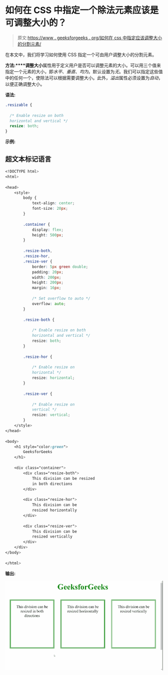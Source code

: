 # 如何在 CSS 中指定一个除法元素应该是可调整大小的？

> 原文:[https://www . geeksforgeeks . org/如何在 css 中指定应该调整大小的分割元素/](https://www.geeksforgeeks.org/how-to-specify-a-division-element-should-be-resizable-in-css/)

在本文中，我们将学习如何使用 CSS 指定一个可由用户调整大小的分割元素。

**方法:****调整大小**属性用于定义用户是否可以调整元素的大小。可以用三个值来指定一个元素的大小，即*水平*、*垂直*、*均为*。默认设置为*无*。我们可以指定这些值中的任何一个，使除法可以根据需要调整大小。此外，*溢出*属性必须设置为*自动*，以便正确调整大小。

**语法:**

```css
.resizable {

  /* Enable resize on both 
  horizontal and vertical */
  resize: both;
}
```

**示例:**

## 超文本标记语言

```css
<!DOCTYPE html>
<html>

<head>
    <style>
        body {
            text-align: center;
            font-size: 20px;
        }

        .container {
            display: flex;
            height: 500px;
        }

        .resize-both,
        .resize-hor,
        .resize-ver {
            border: 5px green double;
            padding: 20px;
            width: 200px;
            height: 200px;
            margin: 16px;

            /* Set overflow to auto */
            overflow: auto;
        }

        .resize-both {

            /* Enable resize on both
            horizontal and vertical */
            resize: both;
        }

        .resize-hor {

            /* Enable resize on
            horizontal */
            resize: horizontal;
        }

        .resize-ver {

            /* Enable resize on
            vertical */
            resize: vertical;
        }
    </style>
</head>

<body>
    <h1 style="color:green">
        GeeksforGeeks
    </h1>

    <div class="container">
        <div class="resize-both">
            This division can be resized
            in both directions
        </div>

        <div class="resize-hor">
            This division can be
            resized horizontally
        </div>

        <div class="resize-ver">
            This division can be
            resized vertically
        </div>
    </div>
</body>

</html>
```

**输出:**

![](img/e2c6691708cbea90e2202555313a2a11.png)